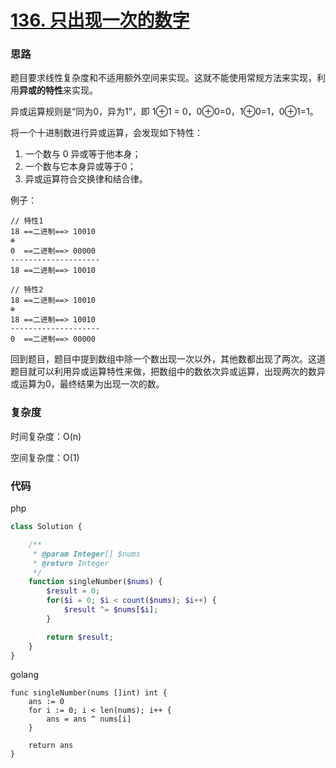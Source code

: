 # [136. 只出现一次的数字](https://leetcode.cn/problems/single-number/)

### 思路

题目要求线性复杂度和不适用额外空间来实现。这就不能使用常规方法来实现，利用**异或的特性**来实现。

异或运算规则是“同为0，异为1”，即 1⊕1 = 0，0⊕0=0，1⊕0=1，0⊕1=1。

将一个十进制数进行异或运算，会发现如下特性：

1. 一个数与 0 异或等于他本身；
2. 一个数与它本身异或等于0；
3. 异或运算符合交换律和结合律。

例子：

```
// 特性1
18 ==二进制==> 10010
⊕
0  ==二进制==> 00000
--------------------
18 ==二进制==> 10010
```

```
// 特性2
18 ==二进制==> 10010
⊕
18 ==二进制==> 10010
--------------------
0  ==二进制==> 00000
```

回到题目，题目中提到数组中除一个数出现一次以外，其他数都出现了两次。这道题目就可以利用异或运算特性来做，把数组中的数依次异或运算，出现两次的数异或运算为0，最终结果为出现一次的数。

### 复杂度

时间复杂度：O(n)

空间复杂度：O(1)

### 代码

php

```php
class Solution {

    /**
     * @param Integer[] $nums
     * @return Integer
     */
    function singleNumber($nums) {
        $result = 0;
        for($i = 0; $i < count($nums); $i++) {
            $result ^= $nums[$i];
        }

        return $result;
    }
}
```

golang

```golang
func singleNumber(nums []int) int {
    ans := 0
    for i := 0; i < len(nums); i++ {
        ans = ans ^ nums[i]
    }

    return ans
}
```